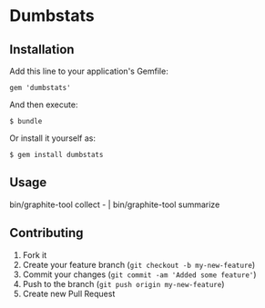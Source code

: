 # Dumbstats

## Installation

Add this line to your application's Gemfile:

    gem 'dumbstats'

And then execute:

    $ bundle

Or install it yourself as:

    $ gem install dumbstats

## Usage

bin/graphite-tool collect - | bin/graphite-tool summarize

## Contributing

1. Fork it
2. Create your feature branch (`git checkout -b my-new-feature`)
3. Commit your changes (`git commit -am 'Added some feature'`)
4. Push to the branch (`git push origin my-new-feature`)
5. Create new Pull Request

